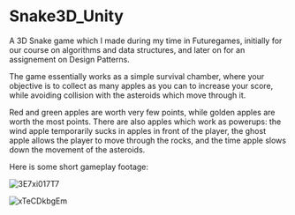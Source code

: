 # Snake3D_Unity
 
A 3D Snake game which I made during my time in Futuregames, initially for our course on algorithms and data structures, and later on for an assignement on Design Patterns.

The game essentially works as a simple survival chamber, where your objective is to collect as many apples as you can to increase your score, while avoiding collision with the asteroids which move through it.

Red and green apples are worth very few points, while golden apples are worth the most points. There are also apples which work as powerups: the wind apple temporarily sucks in apples in front of the player, the ghost apple allows the player to move through the rocks, and the time apple slows down the movement of the asteroids.

Here is some short gameplay footage:

![3E7xi017T7](https://user-images.githubusercontent.com/49330163/170135292-4622a509-1de4-4aa2-9f0c-ed07508f7db7.gif)

![xTeCDkbgEm](https://user-images.githubusercontent.com/49330163/170141937-ad3f4370-b821-49dd-926f-01b92caf9a5a.gif)

